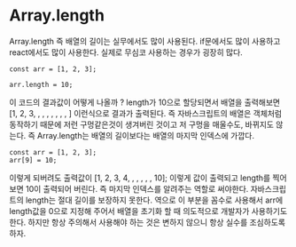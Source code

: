 # Array.length

Array.length 즉 배열의 길이는 실무에서도 많이 사용된다. if문에서도 많이 사용하고 react에서도 많이 사용한다. 실제로 무심코 사용하는 경우가 굉장히 많다.

```
const arr = [1, 2, 3];

arr.length = 10;
```

이 코드의 결과값이 어떻게 나올까 ? length가 10으로 할당되면서 배열을 출력해보면 [1, 2, 3, , , , , , , , ] 이런식으로 결과가 출력된다. 즉 자바스크립트의 배열은 객체처럼 동작하기 때문에 저런 구멍같은것이 생겨버린 것이고 저 구멍을 매울수도, 바뀌지도 않는다. 즉 Array.length는 배열의 길이보다는 배열의 마지막 인덱스에 가깝다.

```
const arr = [1, 2, 3];
arr[9] = 10;
```

이렇게 되버려도 출력값이 [1, 2, 3, 4, , , , , , 10]; 이렇게 값이 출력되고 length를 찍어보면 10이 출력되어 버린다. 즉 마지막 인덱스를 알려주는 역할로 써야한다. 자바스크립트의 length는 절대 길이를 보장하지 못한다. 역으로 이 부분을 꼼수로 사용해서 arr에 length값을 0으로 지정해 주어서 배열을 초기화 할 때 의도적으로 개발자가 사용하기도 한다. 하지만 항상 주의해서 사용해야 하는 것은 변하지 않으니 항상 실수를 조심하도록 하자.

